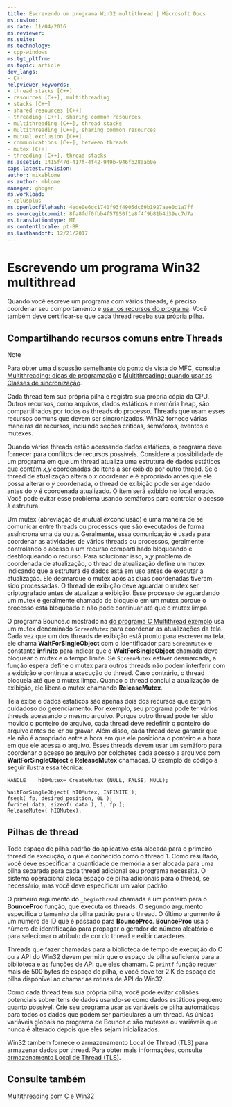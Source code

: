 ```yaml
---
title: Escrevendo um programa Win32 multithread | Microsoft Docs
ms.custom: 
ms.date: 11/04/2016
ms.reviewer: 
ms.suite: 
ms.technology:
- cpp-windows
ms.tgt_pltfrm: 
ms.topic: article
dev_langs:
- C++
helpviewer_keywords:
- thread stacks [C++]
- resources [C++], multithreading
- stacks [C++]
- shared resources [C++]
- threading [C++], sharing common resources
- multithreading [C++], thread stacks
- multithreading [C++], sharing common resources
- mutual exclusion [C++]
- communications [C++], between threads
- mutex [C++]
- threading [C++], thread stacks
ms.assetid: 1415f47d-417f-4f42-949b-946fb28aab0e
caps.latest.revision: 
author: mikeblome
ms.author: mblome
manager: ghogen
ms.workload:
- cplusplus
ms.openlocfilehash: 4ede0e6dc1740f93f4905dc69b1927aee0d1a7ff
ms.sourcegitcommit: 8fa8fdf0fbb4f57950f1e8f4f9b81b4d39ec7d7a
ms.translationtype: MT
ms.contentlocale: pt-BR
ms.lasthandoff: 12/21/2017
---
```

# <a name="writing-a-multithreaded-win32-program"></a>Escrevendo um programa Win32 multithread
Quando você escreve um programa com vários threads, é preciso coordenar seu comportamento e [usar os recursos do programa](#_core_sharing_common_resources_between_threads). Você também deve certificar-se que cada thread receba [sua própria pilha](#_core_thread_stacks).  
  
##  <a name="_core_sharing_common_resources_between_threads"></a>Compartilhando recursos comuns entre Threads  
  
> [!NOTE]
>  Para obter uma discussão semelhante do ponto de vista do MFC, consulte [Multithreading: dicas de programação](../parallel/multithreading-programming-tips.md) e [Multithreading: quando usar as Classes de sincronização](../parallel/multithreading-when-to-use-the-synchronization-classes.md).  
  
 Cada thread tem sua própria pilha e registra sua própria cópia da CPU. Outros recursos, como arquivos, dados estáticos e memória heap, são compartilhados por todos os threads do processo. Threads que usam esses recursos comuns que devem ser sincronizados. Win32 fornece várias maneiras de recursos, incluindo seções críticas, semáforos, eventos e mutexes.  
  
 Quando vários threads estão acessando dados estáticos, o programa deve fornecer para conflitos de recursos possíveis. Considere a possibilidade de um programa em que um thread atualiza uma estrutura de dados estáticos que contém *x*,*y* coordenadas de itens a ser exibido por outro thread. Se o thread de atualização altera o *x* coordenar e é apropriado antes que ele possa alterar o *y* coordenada, o thread de exibição pode ser agendado antes do *y* é coordenada atualizado. O item será exibido no local errado. Você pode evitar esse problema usando semáforos para controlar o acesso à estrutura.  
  
 Um mutex (abreviação de *mut*ual *ex*conclusão) é uma maneira de se comunicar entre threads ou processos que são executados de forma assíncrona uma da outra. Geralmente, essa comunicação é usada para coordenar as atividades de vários threads ou processos, geralmente controlando o acesso a um recurso compartilhado bloqueando e desbloqueando o recurso. Para solucionar isso, *x*,*y* problema de coordenada de atualização, o thread de atualização define um mutex indicando que a estrutura de dados está em uso antes de executar a atualização. Ele desmarque o mutex após as duas coordenadas tiveram sido processadas. O thread de exibição deve aguardar o mutex ser criptografado antes de atualizar a exibição. Esse processo de aguardando um mutex é geralmente chamado de bloqueio em um mutex porque o processo está bloqueado e não pode continuar até que o mutex limpa.  
  
 O programa Bounce.c mostrado na [do programa C Multithread exemplo](../parallel/sample-multithread-c-program.md) usa um mutex denominado `ScreenMutex` para coordenar as atualizações da tela. Cada vez que um dos threads de exibição está pronto para escrever na tela, ele chama **WaitForSingleObject** com o identificador para `ScreenMutex` e constante **infinito** para indicar que o  **WaitForSingleObject** chamada deve bloquear o mutex e o tempo limite. Se `ScreenMutex` estiver desmarcada, a função espera define o mutex para outros threads não podem interferir com a exibição e continua a execução do thread. Caso contrário, o thread bloqueia até que o mutex limpa. Quando o thread conclui a atualização de exibição, ele libera o mutex chamando **ReleaseMutex**.  
  
 Tela exibe e dados estáticos são apenas dois dos recursos que exigem cuidadoso do gerenciamento. Por exemplo, seu programa pode ter vários threads acessando o mesmo arquivo. Porque outro thread pode ter sido movido o ponteiro do arquivo, cada thread deve redefinir o ponteiro do arquivo antes de ler ou gravar. Além disso, cada thread deve garantir que ele não é apropriado entre a hora em que ele posiciona o ponteiro e a hora em que ele acessa o arquivo. Esses threads devem usar um semáforo para coordenar o acesso ao arquivo por colchetes cada acesso a arquivos com **WaitForSingleObject** e **ReleaseMutex** chamadas. O exemplo de código a seguir ilustra essa técnica:  
  
```  
HANDLE    hIOMutex= CreateMutex (NULL, FALSE, NULL);  
  
WaitForSingleObject( hIOMutex, INFINITE );  
fseek( fp, desired_position, 0L );  
fwrite( data, sizeof( data ), 1, fp );  
ReleaseMutex( hIOMutex);  
```  
  
##  <a name="_core_thread_stacks"></a>Pilhas de thread  
 Todo espaço de pilha padrão do aplicativo está alocada para o primeiro thread de execução, o que é conhecido como o thread 1. Como resultado, você deve especificar a quantidade de memória a ser alocada para uma pilha separada para cada thread adicional seu programa necessita. O sistema operacional aloca espaço de pilha adicionais para o thread, se necessário, mas você deve especificar um valor padrão.  
  
 O primeiro argumento do `_beginthread` chamada é um ponteiro para o **BounceProc** função, que executa os threads. O segundo argumento especifica o tamanho da pilha padrão para o thread. O último argumento é um número de ID que é passado para **BounceProc**. **BounceProc** usa o número de identificação para propagar o gerador de número aleatório e para selecionar o atributo de cor do thread e exibir caracteres.  
  
 Threads que fazer chamadas para a biblioteca de tempo de execução do C ou a API do Win32 devem permitir que o espaço de pilha suficiente para a biblioteca e as funções de API que eles chamam. C `printf` função requer mais de 500 bytes de espaço de pilha, e você deve ter 2 K de espaço de pilha disponível ao chamar as rotinas de API do Win32.  
  
 Como cada thread tem sua própria pilha, você pode evitar colisões potenciais sobre itens de dados usando-se como dados estáticos pequeno quanto possível. Crie seu programa usar as variáveis de pilha automáticas para todos os dados que podem ser particulares a um thread. As únicas variáveis globais no programa de Bounce.c são mutexes ou variáveis que nunca é alterado depois que eles sejam inicializados.  
  
 Win32 também fornece o armazenamento Local de Thread (TLS) para armazenar dados por thread. Para obter mais informações, consulte [armazenamento Local de Thread (TLS)](../parallel/thread-local-storage-tls.md).  
  
## <a name="see-also"></a>Consulte também  
 [Multithreading com C e Win32](../parallel/multithreading-with-c-and-win32.md)